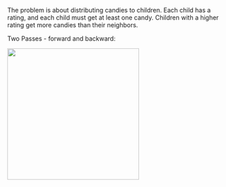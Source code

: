 The problem is about distributing candies to children. Each child has a rating, and each child must get at least one candy. Children with a higher rating get more candies than their neighbors.

Two Passes - forward and backward:

<img height="300" src="https://i.gyazo.com/31b5b8b54d2f4aac1271ad3ea455a7c4.png" width="300"/>
